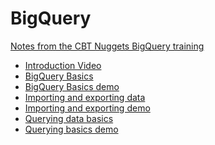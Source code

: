 # BigQuery

[Notes from the CBT Nuggets BigQuery training](https://www.cbtnuggets.com/it-training/google-bigquery-qualified-developer/2?autostart=1
)

- [Introduction Video](introduction.md)
- [BigQuery Basics](bq_basics.md)
- [BigQuery Basics demo](bq_basics_demo.md)
- [Importing and exporting data](importing_exporting.md)
- [Importing and exporting demo](importing_exporting_demo.md)
- [Querying data basics](querying_basics.md)
- [Querying basics demo](querying_basics_demo.md)
